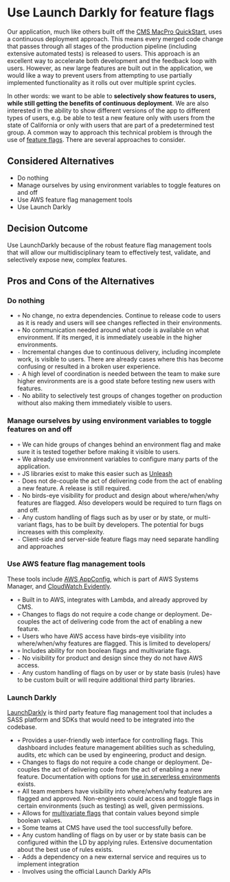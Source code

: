 # Use Launch Darkly for feature flags

Our application, much like others built off the [CMS MacPro QuickStart](https://github.com/CMSgov/macpro-quickstart-serverless), uses a continuous deployment approach. This means every merged code change that passes through all stages of the production pipeline (including extensive automated tests) is released to users. This approach is an excellent way to accelerate both development and the feedback loop with users. However, as new large features are built out in the application, we would like a way to prevent users from attempting to use partially implemented functionality as it rolls out over multiple sprint cycles.

In other words: we want to be able to **selectively show features to users, while still getting the benefits of continuous deployment**. We are also interested in the ability to show different versions of the app to different types of users, e.g. be able to test a new feature only with users from the state of California or only with users that are part of a predetermined test group. A common way to approach this technical problem is through the use of [feature flags](https://martinfowler.com/articles/feature-toggles.html). There are several approaches to consider.

## Considered Alternatives

* Do nothing
* Manage ourselves by using environment variables to toggle features on and off
* Use AWS feature flag management tools
* Use Launch Darkly

## Decision Outcome

Use LaunchDarkly because of the robust feature flag management tools that will allow our multidisciplinary team to effectively test, validate, and selectively expose new, complex features.

## Pros and Cons of the Alternatives

### Do nothing

* `+` No change, no extra dependencies. Continue to release code to users as it is ready and users will see changes reflected in their environments.
* `+` No communication needed around what code is available on what environment. If its merged,  it is immediately useable in the higher environments.
* `-` Incremental changes due to continuous delivery, including incomplete work, is visible to users. There are already cases where this has become confusing or resulted in a broken user experience.
* `-` A high level of coordination is needed between the team to make sure higher environments are is a good state before testing new users with features.
* `-` No ability to selectively test groups of changes together on production without also making them immediately visible to users.

### Manage ourselves by using environment variables to toggle features on and off

* `+` We can hide groups of changes behind an environment flag and make sure it is tested together before making it visible to users.
* `+` We already use environment variables to configure many parts of the application.
* `+` JS libraries exist to make this easier such as [Unleash](https://github.com/Unleash)
* `-` Does not de-couple the act of delivering code from the act of enabling a new feature. A release is still required. 
* `-` No birds-eye visibility for product and design about where/when/why features are flagged. Also developers would be required to turn flags on and off.
* `-` Any custom handling of flags such as by user or by state, or multi-variant flags, has to be built by developers. The potential for bugs increases with this complexity.
* `-` Client-side and server-side feature flags may need separate handling and approaches

### Use AWS feature flag management tools

These tools include [AWS AppConfig](https://docs.aws.amazon.com/appconfig/latest/userguide/what-is-appconfig.html), which is part of AWS Systems Manager, and [CloudWatch Evidently](https://aws.amazon.com/blogs/aws/cloudwatch-evidently/).

* `+` Built in to AWS, integrates with Lambda, and already approved by CMS.
* `+` Changes to flags do not require a code change or deployment. De-couples the act of delivering code from the act of enabling a new feature.
* `+` Users who have AWS access have birds-eye visibility into where/when/why features are flagged. This is limited to developers/
* `+` Includes ability for non boolean flags and multivariate flags.
* `-` No visibility for product and design since they do not have AWS access.
* `-` Any custom handling of flags on by user or by state basis (rules) have to be custom built or will require additional third party libraries.

### Launch Darkly

[LaunchDarkly](https://launchdarkly.com/implementation/) is third party feature flag management tool that includes a SASS platform and SDKs that would need to be integrated into the codebase.

* `+` Provides a user-friendly web interface for controlling flags. This dashboard includes feature management abilities such as scheduling, audits, etc which can be used by engineering, product and design.
* `+` Changes to flags do not require a code change or deployment. De-couples the act of delivering code from the act of enabling a new feature. Documentation with options for [use in serverless environments](https://docs.launchdarkly.com/guides/best-practices/serverless) exists.
* `+` All team members have visibility into where/when/why features are flagged and approved. Non-engineers could access and toggle flags in certain environments (such as testing) as well, given permissions.
* `+` Allows for [multivariate flags](https://docs.launchdarkly.com/home/flags/variations#understanding-multivariate-flags) that contain values beyond simple boolean values.
* `+` Some teams at CMS have used the tool successfully before.
* `+` Any custom handling of flags on by user or by state basis can be configured within the LD by applying rules. Extensive documentation about the best use of rules exists.
* `-` Adds a dependency on a new external service and requires us to implement integration
* `-` Involves using the official Launch Darkly APIs
